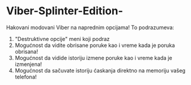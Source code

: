 # Viber-Splinter-Edition-
Hakovani modovani Viber na naprednim opcijama!
To podrazumeva:
1. "Destruktivne opcije" meni koji podraz
1. Mogućnost da vidite obrisane poruke kao i vreme kada je poruka obrisana!
2. Mogućnost da vidide istoriju izmene poruke kao i vreme kada je izmenjena!
3. Mogućnost da sačuvate istoriju ćaskanja direktno na memoriju vašeg telefona!
